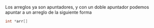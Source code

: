 Los arreglos ya son apuntadores, y con un doble apuntador podemos apuntar a un arreglo de la siguiente forma

```c
int *arr[] 
```